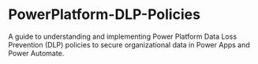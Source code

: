 # PowerPlatform-DLP-Policies
A guide to understanding and implementing Power Platform Data Loss Prevention (DLP) policies to secure organizational data in Power Apps and Power Automate.
